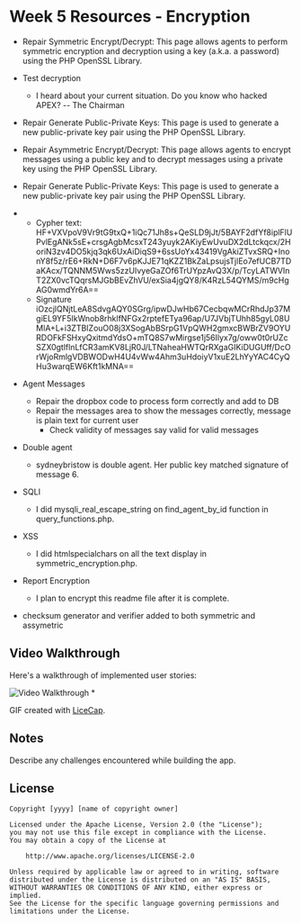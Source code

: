 # Week 5 Resources - Encryption
* Repair Symmetric Encrypt/Decrypt: This page allows agents to perform symmetric encryption and decryption using a key (a.k.a. a password) using the PHP OpenSSL Library.
* Test decryption
    * I heard about your current situation. Do you know who hacked APEX? -- The Chairman
* Repair Generate Public-Private Keys: This page is used to generate a new public-private key pair using the PHP OpenSSL Library.
* Repair Asymmetric Encrypt/Decrypt: This page allows agents to encrypt messages using a public key and to decrypt messages using a private key using the PHP OpenSSL Library.
* Repair Generate Public-Private Keys: This page is used to generate a new public-private key pair using the PHP OpenSSL Library.
* 
    * Cypher text: 
    HF+VXVpoV9Vr9tG9txQ+1iQc71Jh8s+QeSLD9jJt/5BAYF2dfYf8iplFlUPvlEgANk5sE+crsgAgbMcsxT243yuyk2AKiyEwUvuDX2dLtckqcx/2HoriN3zv4DO5kjq3qk6UxAiDiqS9+6ssUoYx43419VgAkiZTvxSRQ+InonY8f5z/rE6+RkN+D6F7v6pKJJE71qKZZ1BkZaLpsujsTjlEo7efUCB7TDaKAcx/TQNNM5Wws5zzUIvyeGaZOf6TrUYpzAvQ3X/p/TcyLATWVInT2ZX0vcTQqrsMJGbBEvZhVU/exSia4jgQY8/K4RzL54QYMS/m9cHgAG0wmdYr6A==
    * Signature
    iOzcjlQNjtLeA8SdvgAQY0SGrg/ipwDJwHb67CecbqwMCrRhdJp37MgiEL9YF5IkWnob8rhklfNFGx2rptefETya96ap/U7JVbjTUhh85gyL08UMlA+L+i3ZTBIZouO08j3XSogAbBSrpG1VpQWH2gmxcBWBrZV9OYURDOFkFSHxyQxitmdYdsO+mTQ8S7wMirgse1j56Ilyx7g/oww0t0rUZcSZX0gtlflnLfCR3amKV8LjR0J/LTNaheaHWTQrRXgaGIKiDUGUff/DcOrWjoRmlgVDBWODwH4U4vWw4Ahm3uHdoiyV1xuE2LhYyYAC4CyQHu3warqEW6Kft1kMNA==
* Agent Messages
    * Repair the dropbox code to process form correctly and add to DB
    * Repair the messages area to show the messages correctly, message is plain text for current user
        * Check validity of messages say valid for valid messages
* Double agent
    * sydneybristow is double agent. Her public key matched signature of message 6.
* SQLI
    * I did mysqli_real_escape_string on find_agent_by_id function in query_functions.php.
* XSS
    * I did htmlspecialchars on all the text display in symmetric_encryption.php.
* Report Encryption
    * I plan to encrypt this readme file after it is complete.

* checksum generator and verifier added to both symmetric and assymetric
    

## Video Walkthrough

Here's a walkthrough of implemented user stories:

<img src='https://github.com/t17711/web_security_APEX/blob/master/walkthrough.gif' title='Video Walkthrough' width='' alt='Video Walkthrough' /> *

GIF created with [LiceCap](http://www.cockos.com/licecap/).

## Notes

Describe any challenges encountered while building the app.

## License

    Copyright [yyyy] [name of copyright owner]

    Licensed under the Apache License, Version 2.0 (the "License");
    you may not use this file except in compliance with the License.
    You may obtain a copy of the License at

        http://www.apache.org/licenses/LICENSE-2.0

    Unless required by applicable law or agreed to in writing, software
    distributed under the License is distributed on an "AS IS" BASIS,
    WITHOUT WARRANTIES OR CONDITIONS OF ANY KIND, either express or implied.
    See the License for the specific language governing permissions and
    limitations under the License.